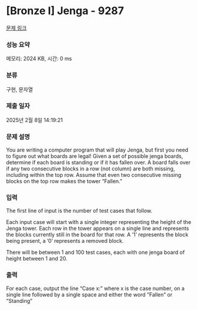 # [Bronze I] Jenga - 9287 

[문제 링크](https://www.acmicpc.net/problem/9287) 

### 성능 요약

메모리: 2024 KB, 시간: 0 ms

### 분류

구현, 문자열

### 제출 일자

2025년 2월 8일 14:19:21

### 문제 설명

<p>You are writing a computer program that will play Jenga, but first you need to figure out what boards are legal! Given a set of possible jenga boards, determine if each board is standing or if it has fallen over. A board falls over if any two consecutive blocks in a row (not column) are both missing, including within the top row. Assume that even two consecutive missing blocks on the top row makes the tower ”Fallen.”</p>

### 입력 

 <p>The first line of input is the number of test cases that follow.</p>

<p>Each input case will start with a single integer representing the height of the Jenga tower. Each row in the tower appears on a single line and represents the blocks currently still in the board for that row. A ’1’ represents the block being present, a ’0’ represents a removed block.</p>

<p>There will be between 1 and 100 test cases, each with one jenga board of height between 1 and 20.</p>

### 출력 

 <p>For each case, output the line “Case x:” where x is the case number, on a single line followed by a single space and either the word ”Fallen” or ”Standing”</p>

